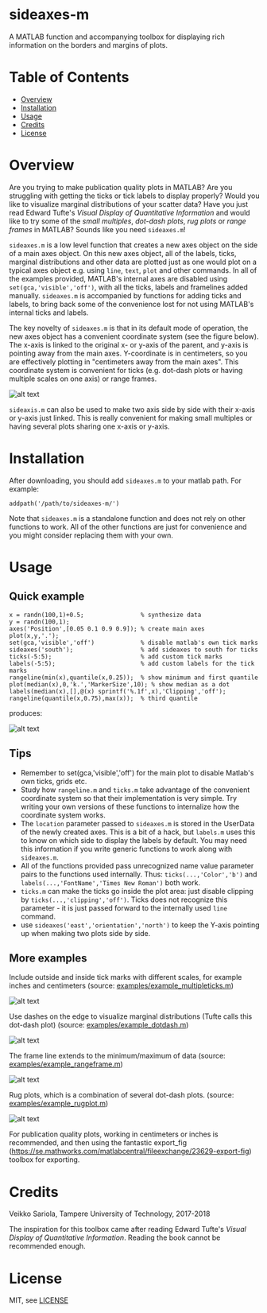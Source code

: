 # sideaxes-m

A MATLAB function and accompanying toolbox for displaying rich information on the borders and margins of plots.

Table of Contents
=================

* [Overview](#overview)
* [Installation](#installation)
* [Usage](#usage)
* [Credits](#credits)
* [License](#license)

Overview
========

Are you trying to make publication quality plots in MATLAB? Are you struggling with getting the ticks or tick labels to display properly? Would you like to visualize marginal distributions of your scatter data? Have you just read Edward Tufte's *Visual Display of Quantitative Information* and would like to try some of the *small multiples*, *dot-dash plots*, *rug plots* or *range frames* in MATLAB? Sounds like you need `sideaxes.m`!

`sideaxes.m` is a low level function that creates a new axes object on the side of a main axes object. On this new axes object, all of the labels, ticks, marginal distributions and other data are plotted just as one would plot on a typical axes object e.g. using `line`, `text`, `plot` and other commands. In all of the examples provided, MATLAB's internal axes are disabled using `set(gca,'visible','off')`, with all the ticks, labels and framelines added manually. `sideaxes.m` is accompanied by functions for adding ticks and labels, to bring back some of the convenience lost for not using MATLAB's internal ticks and labels.

The key novelty of `sideaxes.m` is that in its default mode of operation, the new axes object has a convenient coordinate system (see the figure below). The x-axis is linked to the original x- or y-axis of the parent, and y-axis is pointing away from the main axes. Y-coordinate is in centimeters, so you are effectively plotting in "centimeters away from the main axes". This coordinate system is convenient for ticks (e.g. dot-dash plots or having multiple scales on one axis) or range frames.

![alt text](https://github.com/vsariola/mat-edge-axes/raw/master/images/coordinatesystem.png "Coordinate systems set up by the edgeaxes.m")

`sideaxis.m` can also be used to make two axis side by side with their x-axis or y-axis just linked. This is really convenient for making small multiples or having several plots sharing one x-axis or y-axis.

Installation
============

After downloading, you should add `sideaxes.m` to your matlab path. For example:

```
addpath('/path/to/sideaxes-m/')
```
   
Note that `sideaxes.m` is a standalone function and does not rely on other functions to work. All of the other functions are just for convenience and you might consider replacing them with your own.

Usage
=====

Quick example
-------------

```
x = randn(100,1)+0.5;                % synthesize data
y = randn(100,1);
axes('Position',[0.05 0.1 0.9 0.9]); % create main axes
plot(x,y,'.'); 
set(gca,'visible','off')             % disable matlab's own tick marks
sideaxes('south');                   % add sideaxes to south for ticks
ticks(-5:5);                         % add custom tick marks
labels(-5:5);                        % add custom labels for the tick marks
rangeline(min(x),quantile(x,0.25));  % show minimum and first quantile
plot(median(x),0,'k.','MarkerSize',10); % show median as a dot
labels(median(x),[],@(x) sprintf('%.1f',x),'Clipping','off');
rangeline(quantile(x,0.75),max(x));  % third quantile  
```

produces:

![alt text](https://github.com/vsariola/sideaxes-m/raw/master/images/quickexample.png "Quick example plot that shows median, min and maximum on the frame")

Tips
----

- Remember to set(gca,'visible','off') for the main plot to disable Matlab's own ticks, grids etc.
- Study how `rangeline.m` and `ticks.m` take advantage of the convenient coordinate system so that their implementation is very simple. Try writing your own versions of these functions to internalize how the coordinate system works.
- The `location` parameter passed to `sideaxes.m` is stored in the UserData of the newly created axes. This is a bit of a hack, but `labels.m` uses this to know on which side to display the labels by default. You may need this information if you write generic functions to work along with `sideaxes.m`.
- All of the functions provided pass unrecognized name value parameter pairs to the functions used internally. Thus: `ticks(...,'Color','b')` and `labels(...,'FontName','Times New Roman')` both work.
- `ticks.m` can make the ticks go inside the plot area: just disable clipping by `ticks(...,'clipping','off')`. Ticks does not recognize this parameter - it is just passed forward to the internally used `line` command.
- use `sideaxes('east','orientation','north')` to keep the Y-axis pointing up when making two plots side by side.

More examples
-------------

Include outside and inside tick marks with different scales, for example inches and centimeters (source: [examples/example_multipleticks.m](examples/example_multipleticks.m))

![alt text](https://github.com/vsariola/sideaxes-m/raw/master/images/twoscales.png "Example displaying inch and cm ticks in a plot")

Use dashes on the edge to visualize marginal distributions (Tufte calls this dot-dash plot) (source: [examples/example_dotdash.m](examples/example_dotdash.m))

![alt text](https://github.com/vsariola/sideaxes-m/raw/master/images/dotdash.png "Example of a dot-dash plot")

The frame line extends to the minimum/maximum of data (source: [examples/example_rangeframe.m](examples/example_rangeframe.m))

![alt text](https://github.com/vsariola/sideaxes-m/raw/master/images/rangeframe.png "Example of a range frame")

Rug plots, which is a combination of several dot-dash plots. (source: [examples/example_rugplot.m](examples/example_rugplot.m))

![alt text](https://github.com/vsariola/sideaxes-m/raw/master/images/rugplot.png "Example of a rug plot")

For publication quality plots, working in centimeters or inches is recommended, and then using the fantastic export_fig (https://se.mathworks.com/matlabcentral/fileexchange/23629-export-fig) toolbox for exporting.

Credits
=======

Veikko Sariola, Tampere University of Technology, 2017-2018

The inspiration for this toolbox came after reading Edward Tufte's *Visual Display of Quantitative Information*. Reading the book cannot be recommended enough.

License
=======

MIT, see [LICENSE](LICENSE)
